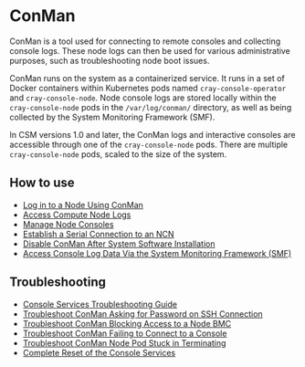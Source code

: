 # ConMan

ConMan is a tool used for connecting to remote consoles and collecting console logs. These node logs can then be used for various administrative purposes, such as troubleshooting node boot issues.

ConMan runs on the system as a containerized service. It runs in a set of Docker containers within Kubernetes pods named `cray-console-operator` and `cray-console-node`.
Node console logs are stored locally within the `cray-console-node` pods in the `/var/log/conman/` directory, as well as being collected by the System Monitoring Framework \(SMF\).

In CSM versions 1.0 and later, the ConMan logs and interactive consoles are accessible through one of the `cray-console-node` pods.
There are multiple `cray-console-node` pods, scaled to the size of the system.

## How to use

- [Log in to a Node Using ConMan](Log_in_to_a_Node_Using_ConMan.md)
- [Access Compute Node Logs](Access_Compute_Node_Logs.md)
- [Manage Node Consoles](Manage_Node_Consoles.md)
- [Establish a Serial Connection to an NCN](Establish_a_Serial_Connection_to_NCNs.md)
- [Disable ConMan After System Software Installation](Disable_ConMan_After_System_Software_Installation.md)
- [Access Console Log Data Via the System Monitoring Framework (SMF)](Access_Console_Log_Data_Via_the_System_Monitoring_Framework_SMF.md)

## Troubleshooting

- [Console Services Troubleshooting Guide](Console_Services_Troubleshooting_Guide.md)
- [Troubleshoot ConMan Asking for Password on SSH Connection](Troubleshoot_ConMan_Asking_for_Password_on_SSH_Connection.md)
- [Troubleshoot ConMan Blocking Access to a Node BMC](Troubleshoot_ConMan_Blocking_Access_to_a_Node_BMC.md)
- [Troubleshoot ConMan Failing to Connect to a Console](Troubleshoot_ConMan_Failing_to_Connect_to_a_Console.md)
- [Troubleshoot ConMan Node Pod Stuck in Terminating](Troubleshoot_ConMan_Node_Pod_Stuck_Terminating.md)
- [Complete Reset of the Console Services](Complete_Reset_of_the_Console_Services.md)

